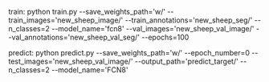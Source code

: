 train:
python train.py --save_weights_path='w/'  --train_images='new_sheep_image/' --train_annotations='new_sheep_seg/' --n_classes=2  --model_name='fcn8' --val_images='new_sheep_val_image/' --val_annotations='new_sheep_val_seg/' --epochs=100

predict:
python predict.py --save_weights_path='w/' --epoch_number=0 --test_images='new_sheep_val_image/' --output_path='predict_target/' --n_classes=2  --model_name='FCN8'
